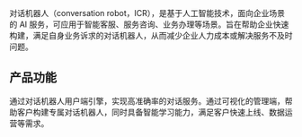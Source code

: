 对话机器人（conversation robot，ICR），是基于人工智能技术，面向企业场景的 AI 服务，可应用于智能客服、服务咨询、业务办理等场景。旨在帮助企业快速构建，满足自身业务诉求的对话机器人，从而减少企业人力成本或解决服务不及时问题。

## 产品功能
通过对话机器人用户端引擎，实现高准确率的对话服务。通过可视化的管理端，帮助客户构建专属对话机器人，同时具备智能学习能力，满足客户快速上线、数据运营等需求。

